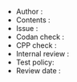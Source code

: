 - Author : 
- Contents : 
- Issue : 
- Codan check : 
- CPP check : 
- Internal review : 
- Test policy: 
- Review date : 